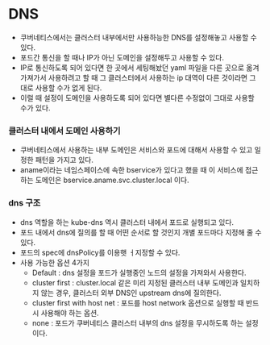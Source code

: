 # DNS
- 쿠버네티스에서는 클러스터 내부에서만 사용하능한 DNS를 설정해놓고 사용할 수 있다. 
- 포드간 통신을 할 때나 IP가 아닌 도메인을 설정해두고 사용할 수 있다.
- IP로 통신하도록 되어 있다면 한 곳에서 세팅해놨던 yaml 파일을 다른 곳으로 옮겨 가져가서 사용하려고 할 때 그 클러스터에서 사용하는 ip 대역이 다른 것이라면 그대로 사용할 수가 없게 된다.
- 이럴 때 설정이 도메인을 사용하도록 되어 있다면 별다른 수정없이 그대로 사용할 수가 있다.

### 클러스터 내에서 도메인 사용하기
- 쿠버네티스에서 사용하는 내부 도메인은 서비스와 포드에 대해서 사용할 수 있고 일정한 패턴을 가지고 있다.
- aname이라는 네임스페이스에 속한 bservice가 있다고 했을 때 이 서비스에 접근하는 도메인은 bservice.aname.svc.cluster.local 이다.

### dns 구조
- dns 역할을 하는 kube-dns 역시 클러스터 내에서 포드로 실행되고 있다.
- 포드 내에서 dns에 질의를 할 때 어떤 순서로 할 것인지 개별 포드마다 지정해 줄 수 있다.
- 포드의 spec에 dnsPolicy를 이용햇 ㅓ지정할 수 있다.
- 사용 가능한 옵션 4가지
  - Default : dns 설정을 포드가 실행중인 노드의 설정을 가져와서 사용한다.
  - cluster first : cluster.local 같은 미리 지정된 클러스터 내부 도메인과 일치하지 않는 경우, 클러스터 외부 DNS인 upstream dns에 질의한다.
  - cluster first with host net : 포드를 host network 옵션으로 실행할 때 반드시 사용해야 하는 옵션.
  - none : 포드가 쿠버네티스 클러스터 내부의 dns 설정을 무시하도록 하는 설정이다.
